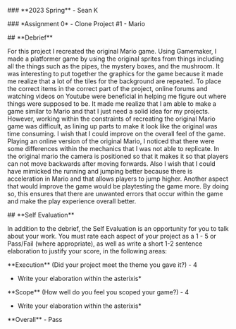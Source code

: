 ﻿\### \*\*2023 Spring\*\* - Sean K

\### \*Assignment 0\* - Clone Project #1 - Mario


\## \*\*Debrief\*\*

For this project I recreated the original Mario game. Using Gamemaker, I made a platformer game by using the original sprites from things including all the things such as the pipes, the mystery boxes, and the mushroom. It was interesting to put together the graphics for the game because it made me realize that a lot of the tiles for the background are repeated. To place the correct items in the correct part of the project, online forums and watching videos on Youtube were beneficial in helping me figure out where things were supposed to be. It made me realize that I am able to make a game similar to Mario and that I just need a solid idea for my projects. However, working within the constraints of recreating the original Mario game was difficult, as lining up parts to make it look like the original was time consuming. I wish that I could improve on the overall feel of the game. Playing an online version of the original Mario, I noticed that there were some differences within the mechanics that I was not able to replicate. In the original mario the camera is positioned so that it makes it so that players can not move backwards after moving forwards. Also I wish that I could have mimicked the running and jumping better because there is acceleration in Mario and that allows players to jump higher. Another aspect that would improve the game would be playtesting the game more. By doing so, this ensures that there are unwanted errors that occur within the game and make the play experience overall better.

\## \*\*Self Evaluation\*\*

In addition to the debrief, the Self Evaluation is an opportunity for you to talk about your work. You must rate each aspect of your project as a 1 - 5 or Pass/Fail (where appropriate), as well as write a short 1-2 sentence elaboration to justify your score, in the following areas:


\*\*Execution\*\* (Did your project meet the theme you gave it?) - 4

* Write your elaboration within the asterixis\*


\*\*Scope\*\* (How well do you feel you scoped your game?) - 4


* Write your elaboration within the asterixis\*


\*\*Overall\*\* - Pass
